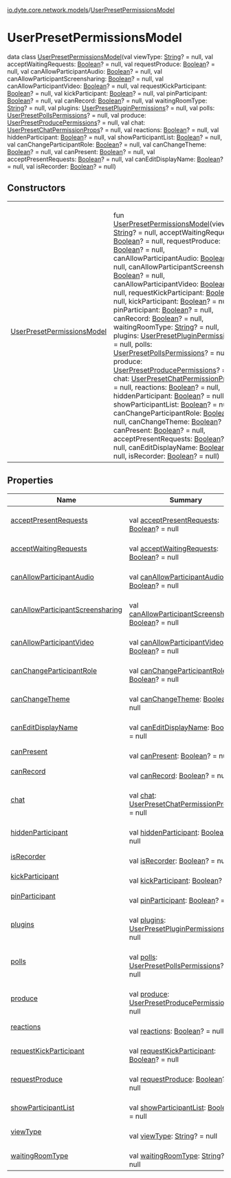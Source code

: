 [io.dyte.core.network.models](../index.md)/[UserPresetPermissionsModel](index.md)

# UserPresetPermissionsModel


data class [UserPresetPermissionsModel](index.md)(val viewType: [String](https://kotlinlang.org/api/latest/jvm/stdlib/kotlin/-string/index.html)? = null, val acceptWaitingRequests: [Boolean](https://kotlinlang.org/api/latest/jvm/stdlib/kotlin/-boolean/index.html)? = null, val requestProduce: [Boolean](https://kotlinlang.org/api/latest/jvm/stdlib/kotlin/-boolean/index.html)? = null, val canAllowParticipantAudio: [Boolean](https://kotlinlang.org/api/latest/jvm/stdlib/kotlin/-boolean/index.html)? = null, val canAllowParticipantScreensharing: [Boolean](https://kotlinlang.org/api/latest/jvm/stdlib/kotlin/-boolean/index.html)? = null, val canAllowParticipantVideo: [Boolean](https://kotlinlang.org/api/latest/jvm/stdlib/kotlin/-boolean/index.html)? = null, val requestKickParticipant: [Boolean](https://kotlinlang.org/api/latest/jvm/stdlib/kotlin/-boolean/index.html)? = null, val kickParticipant: [Boolean](https://kotlinlang.org/api/latest/jvm/stdlib/kotlin/-boolean/index.html)? = null, val pinParticipant: [Boolean](https://kotlinlang.org/api/latest/jvm/stdlib/kotlin/-boolean/index.html)? = null, val canRecord: [Boolean](https://kotlinlang.org/api/latest/jvm/stdlib/kotlin/-boolean/index.html)? = null, val waitingRoomType: [String](https://kotlinlang.org/api/latest/jvm/stdlib/kotlin/-string/index.html)? = null, val plugins: [UserPresetPluginPermissions](../-user-preset-plugin-permissions/index.md)? = null, val polls: [UserPresetPollsPermissions](../-user-preset-polls-permissions/index.md)? = null, val produce: [UserPresetProducePermissions](../-user-preset-produce-permissions/index.md)? = null, val chat: [UserPresetChatPermissionProps](../-user-preset-chat-permission-props/index.md)? = null, val reactions: [Boolean](https://kotlinlang.org/api/latest/jvm/stdlib/kotlin/-boolean/index.html)? = null, val hiddenParticipant: [Boolean](https://kotlinlang.org/api/latest/jvm/stdlib/kotlin/-boolean/index.html)? = null, val showParticipantList: [Boolean](https://kotlinlang.org/api/latest/jvm/stdlib/kotlin/-boolean/index.html)? = null, val canChangeParticipantRole: [Boolean](https://kotlinlang.org/api/latest/jvm/stdlib/kotlin/-boolean/index.html)? = null, val canChangeTheme: [Boolean](https://kotlinlang.org/api/latest/jvm/stdlib/kotlin/-boolean/index.html)? = null, val canPresent: [Boolean](https://kotlinlang.org/api/latest/jvm/stdlib/kotlin/-boolean/index.html)? = null, val acceptPresentRequests: [Boolean](https://kotlinlang.org/api/latest/jvm/stdlib/kotlin/-boolean/index.html)? = null, val canEditDisplayName: [Boolean](https://kotlinlang.org/api/latest/jvm/stdlib/kotlin/-boolean/index.html)? = null, val isRecorder: [Boolean](https://kotlinlang.org/api/latest/jvm/stdlib/kotlin/-boolean/index.html)? = null)

## Constructors

| | |
|---|---|
| [UserPresetPermissionsModel](-user-preset-permissions-model.md) | <br/>fun [UserPresetPermissionsModel](-user-preset-permissions-model.md)(viewType: [String](https://kotlinlang.org/api/latest/jvm/stdlib/kotlin/-string/index.html)? = null, acceptWaitingRequests: [Boolean](https://kotlinlang.org/api/latest/jvm/stdlib/kotlin/-boolean/index.html)? = null, requestProduce: [Boolean](https://kotlinlang.org/api/latest/jvm/stdlib/kotlin/-boolean/index.html)? = null, canAllowParticipantAudio: [Boolean](https://kotlinlang.org/api/latest/jvm/stdlib/kotlin/-boolean/index.html)? = null, canAllowParticipantScreensharing: [Boolean](https://kotlinlang.org/api/latest/jvm/stdlib/kotlin/-boolean/index.html)? = null, canAllowParticipantVideo: [Boolean](https://kotlinlang.org/api/latest/jvm/stdlib/kotlin/-boolean/index.html)? = null, requestKickParticipant: [Boolean](https://kotlinlang.org/api/latest/jvm/stdlib/kotlin/-boolean/index.html)? = null, kickParticipant: [Boolean](https://kotlinlang.org/api/latest/jvm/stdlib/kotlin/-boolean/index.html)? = null, pinParticipant: [Boolean](https://kotlinlang.org/api/latest/jvm/stdlib/kotlin/-boolean/index.html)? = null, canRecord: [Boolean](https://kotlinlang.org/api/latest/jvm/stdlib/kotlin/-boolean/index.html)? = null, waitingRoomType: [String](https://kotlinlang.org/api/latest/jvm/stdlib/kotlin/-string/index.html)? = null, plugins: [UserPresetPluginPermissions](../-user-preset-plugin-permissions/index.md)? = null, polls: [UserPresetPollsPermissions](../-user-preset-polls-permissions/index.md)? = null, produce: [UserPresetProducePermissions](../-user-preset-produce-permissions/index.md)? = null, chat: [UserPresetChatPermissionProps](../-user-preset-chat-permission-props/index.md)? = null, reactions: [Boolean](https://kotlinlang.org/api/latest/jvm/stdlib/kotlin/-boolean/index.html)? = null, hiddenParticipant: [Boolean](https://kotlinlang.org/api/latest/jvm/stdlib/kotlin/-boolean/index.html)? = null, showParticipantList: [Boolean](https://kotlinlang.org/api/latest/jvm/stdlib/kotlin/-boolean/index.html)? = null, canChangeParticipantRole: [Boolean](https://kotlinlang.org/api/latest/jvm/stdlib/kotlin/-boolean/index.html)? = null, canChangeTheme: [Boolean](https://kotlinlang.org/api/latest/jvm/stdlib/kotlin/-boolean/index.html)? = null, canPresent: [Boolean](https://kotlinlang.org/api/latest/jvm/stdlib/kotlin/-boolean/index.html)? = null, acceptPresentRequests: [Boolean](https://kotlinlang.org/api/latest/jvm/stdlib/kotlin/-boolean/index.html)? = null, canEditDisplayName: [Boolean](https://kotlinlang.org/api/latest/jvm/stdlib/kotlin/-boolean/index.html)? = null, isRecorder: [Boolean](https://kotlinlang.org/api/latest/jvm/stdlib/kotlin/-boolean/index.html)? = null) |

## Properties

| Name | Summary |
|---|---|
| [acceptPresentRequests](accept-present-requests.md) | <br/>val [acceptPresentRequests](accept-present-requests.md): [Boolean](https://kotlinlang.org/api/latest/jvm/stdlib/kotlin/-boolean/index.html)? = null |
| [acceptWaitingRequests](accept-waiting-requests.md) | <br/>val [acceptWaitingRequests](accept-waiting-requests.md): [Boolean](https://kotlinlang.org/api/latest/jvm/stdlib/kotlin/-boolean/index.html)? = null |
| [canAllowParticipantAudio](can-allow-participant-audio.md) | <br/>val [canAllowParticipantAudio](can-allow-participant-audio.md): [Boolean](https://kotlinlang.org/api/latest/jvm/stdlib/kotlin/-boolean/index.html)? = null |
| [canAllowParticipantScreensharing](can-allow-participant-screensharing.md) | <br/>val [canAllowParticipantScreensharing](can-allow-participant-screensharing.md): [Boolean](https://kotlinlang.org/api/latest/jvm/stdlib/kotlin/-boolean/index.html)? = null |
| [canAllowParticipantVideo](can-allow-participant-video.md) | <br/>val [canAllowParticipantVideo](can-allow-participant-video.md): [Boolean](https://kotlinlang.org/api/latest/jvm/stdlib/kotlin/-boolean/index.html)? = null |
| [canChangeParticipantRole](can-change-participant-role.md) | <br/>val [canChangeParticipantRole](can-change-participant-role.md): [Boolean](https://kotlinlang.org/api/latest/jvm/stdlib/kotlin/-boolean/index.html)? = null |
| [canChangeTheme](can-change-theme.md) | <br/>val [canChangeTheme](can-change-theme.md): [Boolean](https://kotlinlang.org/api/latest/jvm/stdlib/kotlin/-boolean/index.html)? = null |
| [canEditDisplayName](can-edit-display-name.md) | <br/>val [canEditDisplayName](can-edit-display-name.md): [Boolean](https://kotlinlang.org/api/latest/jvm/stdlib/kotlin/-boolean/index.html)? = null |
| [canPresent](can-present.md) | <br/>val [canPresent](can-present.md): [Boolean](https://kotlinlang.org/api/latest/jvm/stdlib/kotlin/-boolean/index.html)? = null |
| [canRecord](can-record.md) | <br/>val [canRecord](can-record.md): [Boolean](https://kotlinlang.org/api/latest/jvm/stdlib/kotlin/-boolean/index.html)? = null |
| [chat](chat.md) | <br/>val [chat](chat.md): [UserPresetChatPermissionProps](../-user-preset-chat-permission-props/index.md)? = null |
| [hiddenParticipant](hidden-participant.md) | <br/>val [hiddenParticipant](hidden-participant.md): [Boolean](https://kotlinlang.org/api/latest/jvm/stdlib/kotlin/-boolean/index.html)? = null |
| [isRecorder](is-recorder.md) | <br/>val [isRecorder](is-recorder.md): [Boolean](https://kotlinlang.org/api/latest/jvm/stdlib/kotlin/-boolean/index.html)? = null |
| [kickParticipant](kick-participant.md) | <br/>val [kickParticipant](kick-participant.md): [Boolean](https://kotlinlang.org/api/latest/jvm/stdlib/kotlin/-boolean/index.html)? = null |
| [pinParticipant](pin-participant.md) | <br/>val [pinParticipant](pin-participant.md): [Boolean](https://kotlinlang.org/api/latest/jvm/stdlib/kotlin/-boolean/index.html)? = null |
| [plugins](plugins.md) | <br/>val [plugins](plugins.md): [UserPresetPluginPermissions](../-user-preset-plugin-permissions/index.md)? = null |
| [polls](polls.md) | <br/>val [polls](polls.md): [UserPresetPollsPermissions](../-user-preset-polls-permissions/index.md)? = null |
| [produce](produce.md) | <br/>val [produce](produce.md): [UserPresetProducePermissions](../-user-preset-produce-permissions/index.md)? = null |
| [reactions](reactions.md) | <br/>val [reactions](reactions.md): [Boolean](https://kotlinlang.org/api/latest/jvm/stdlib/kotlin/-boolean/index.html)? = null |
| [requestKickParticipant](request-kick-participant.md) | <br/>val [requestKickParticipant](request-kick-participant.md): [Boolean](https://kotlinlang.org/api/latest/jvm/stdlib/kotlin/-boolean/index.html)? = null |
| [requestProduce](request-produce.md) | <br/>val [requestProduce](request-produce.md): [Boolean](https://kotlinlang.org/api/latest/jvm/stdlib/kotlin/-boolean/index.html)? = null |
| [showParticipantList](show-participant-list.md) | <br/>val [showParticipantList](show-participant-list.md): [Boolean](https://kotlinlang.org/api/latest/jvm/stdlib/kotlin/-boolean/index.html)? = null |
| [viewType](view-type.md) | <br/>val [viewType](view-type.md): [String](https://kotlinlang.org/api/latest/jvm/stdlib/kotlin/-string/index.html)? = null |
| [waitingRoomType](waiting-room-type.md) | <br/>val [waitingRoomType](waiting-room-type.md): [String](https://kotlinlang.org/api/latest/jvm/stdlib/kotlin/-string/index.html)? = null |
